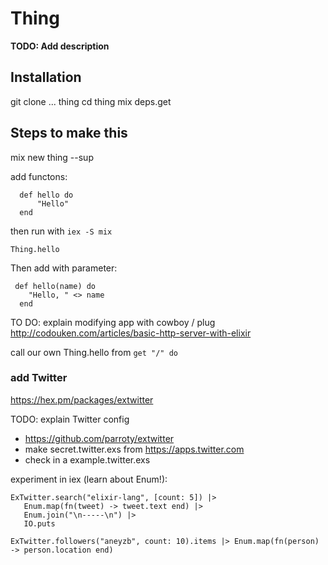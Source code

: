# Thing

**TODO: Add description**

## Installation

git clone ... thing
cd thing
mix deps.get


## Steps to make this

mix new thing --sup

add functons:

```
  def hello do
      "Hello"
  end
```

then run with  `iex -S mix`

```
Thing.hello
```

Then add with parameter:

```
 def hello(name) do
    "Hello, " <> name
  end
```

TO DO:  explain modifying app with cowboy / plug
http://codouken.com/articles/basic-http-server-with-elixir

call our own Thing.hello from `get "/" do`

### add Twitter

https://hex.pm/packages/extwitter

TODO: explain Twitter config

* https://github.com/parroty/extwitter
* make secret.twitter.exs from https://apps.twitter.com
* check in a example.twitter.exs

experiment in iex (learn about Enum!):

```
ExTwitter.search("elixir-lang", [count: 5]) |>
   Enum.map(fn(tweet) -> tweet.text end) |>
   Enum.join("\n-----\n") |>
   IO.puts
```

```
ExTwitter.followers("aneyzb", count: 10).items |> Enum.map(fn(person) -> person.location end)
```


